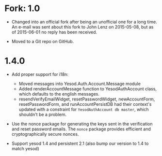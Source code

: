 # Fork: 1.0

* Changed into an official fork after being an unofficial one for
  a long time.  An e-mail was sent about this fork to John Lenz
  on 2015-05-08, but as of 2015-06-01 no reply has been received.

* Moved to a Git repo on GitHub.


# 1.4.0

* Add proper support for i18n:
    * Moved messages into Yesod.Auth.Account.Message module
    * Added renderAccountMessage function to YesodAuthAccount class, which defaults to
      the english messages.
    * resendVerifyEmailWidget, resetPasswordWidget, newAccountForm, resetPasswordForm, and
      runAccountPersistDB had their context's updated with a constraint for
      `YesodAuthAccount db master`, which shouldn't be a problem.

* Use the nonce package for generating the keys sent in the verification and reset
  password emails.  The `nonce` package provides efficient and cryptographically secure
  nonces.

* Support yesod 1.4 and persistent 2.1 (also bump our version to 1.4 to match yesod)
